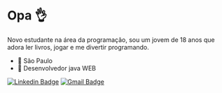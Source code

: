 # Opa 👌
Novo estudante na área da programação, sou um jovem de 18 anos que adora ler livros, jogar e me divertir programando.

- 🌈 São Paulo
- 🌈 Desenvolvedor java WEB

[![Linkedin Badge](https://img.shields.io/badge/-Wendrio%20Vale-3584cc?style=flat-square&logo=Linkedin&logoColor=white&link=https:/https://www.linkedin.com/in/wendriovale/)](https://www.linkedin.com/in/wendriovale/) 
[![Gmail Badge](https://img.shields.io/badge/-wendriofelipev@gmail.com-3584cc?style=flat-square&logo=Gmail&logoColor=white&link=wendriofelipev@gmail.com)](wendriofelipev@gmail.com)
